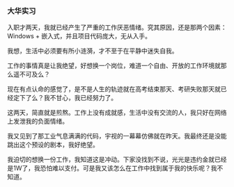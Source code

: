 ### 大华实习

入职才两天，我就已经产生了严重的工作厌恶情绪。究其原因，还是那两个因素：Windows + 嵌入式，并且项目代码庞大，无从入手。

我想，生活中必须要有所小涟漪，才不至于在平静中迷失自我。

工作的事情真是让我绝望，好想换一个岗位，难道一个自由、开放的工作环境就那么遥不可及么？

现在有点认命的感觉了，是不是人生的轨迹就在高考结束那天、考研失败那天就已经定下了么？我不甘心，我已经努力了。

这两天，简直就是煎熬。工作上没有成就感，生活中没有交流的人，我只好在网络上发泄我的负面情绪。

我又见到了那工业气息满满的代码，宇视的一幕幕仿佛就在昨天。我最终还是没能跳出这个预设的剧本，我好绝望。

我迫切的想换一份工作，我知道这是冲动。下家没找到不说，光光是违约金就已经是1W了，我恐怕难以支付。可是我又该怎么在工作中找到属于我的快乐呢？我不知道。
